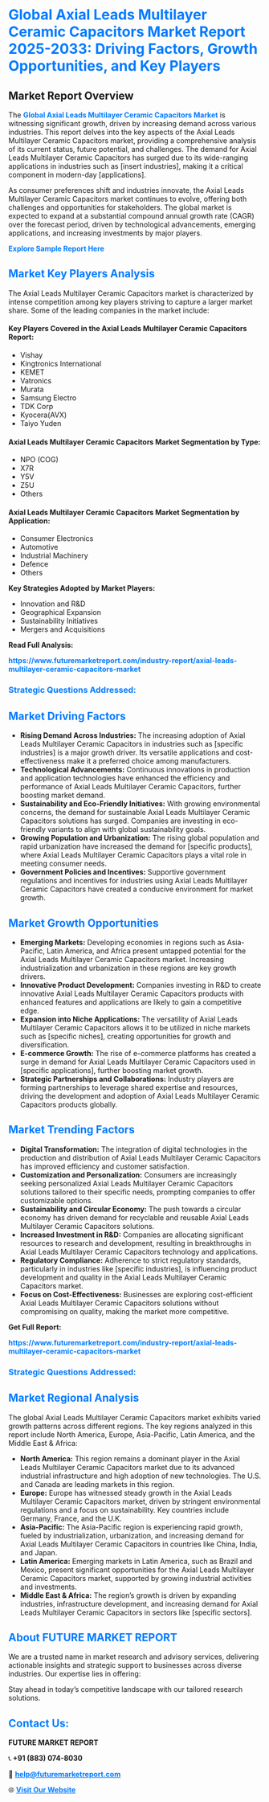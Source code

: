 <h1 style="color: #007BFF;">Global Axial Leads Multilayer Ceramic Capacitors Market Report 2025-2033: Driving Factors, Growth Opportunities, and Key Players</h1>

<section id="overview">
<h2>Market Report Overview</h2>
<p>The <a href="https://www.futuremarketreport.com/industry-report/axial-leads-multilayer-ceramic-capacitors-market" style="color: #007BFF; text-decoration: none;"><strong>Global Axial Leads Multilayer Ceramic Capacitors Market</strong></a> is witnessing significant growth, driven by increasing demand across various industries. This report delves into the key aspects of the Axial Leads Multilayer Ceramic Capacitors market, providing a comprehensive analysis of its current status, future potential, and challenges. The demand for Axial Leads Multilayer Ceramic Capacitors has surged due to its wide-ranging applications in industries such as [insert industries], making it a critical component in modern-day [applications].</p>
<p>As consumer preferences shift and industries innovate, the Axial Leads Multilayer Ceramic Capacitors market continues to evolve, offering both challenges and opportunities for stakeholders. The global market is expected to expand at a substantial compound annual growth rate (CAGR) over the forecast period, driven by technological advancements, emerging applications, and increasing investments by major players.</p>
</section>

<section id="overview">
<p><a href="https://www.futuremarketreport.com/request-sample/reportId=86608" style="color: #007BFF; text-decoration: none;"><strong>Explore Sample Report Here</strong></a></p>
</section>

<section id="key-players">
<h2 style="color: #007BFF;">Market Key Players Analysis</h2>
<p>The Axial Leads Multilayer Ceramic Capacitors market is characterized by intense competition among key players striving to capture a larger market share. Some of the leading companies in the market include:</p>
<h4>Key Players Covered in the Axial Leads Multilayer Ceramic Capacitors Report:</h4>
<ul><li>Vishay</li><li>Kingtronics International</li><li>KEMET</li><li>Vatronics</li><li>Murata</li><li>Samsung Electro</li><li>TDK Corp</li><li>Kyocera(AVX)</li><li>Taiyo Yuden</li></ul>
<h4>Axial Leads Multilayer Ceramic Capacitors Market Segmentation by Type:</h4>
<ul><li>NPO (COG)</li><li>X7R</li><li>Y5V</li><li>Z5U</li><li>Others</li></ul>

<h4>Axial Leads Multilayer Ceramic Capacitors Market Segmentation by Application:</h4>
<ul><li>Consumer Electronics</li><li>Automotive</li><li>Industrial Machinery</li><li>Defence</li><li>Others</li></ul>
<p><strong>Key Strategies Adopted by Market Players:</strong></p>
<ul>
<li>Innovation and R&D</li>
<li>Geographical Expansion</li>
<li>Sustainability Initiatives</li>
<li>Mergers and Acquisitions</li>
</ul>
</section>

<section>
<p><strong>Read Full Analysis: </strong></p><a href="https://www.futuremarketreport.com/industry-report/axial-leads-multilayer-ceramic-capacitors-market" style="color: #007BFF; text-decoration: none;"><strong>https://www.futuremarketreport.com/industry-report/axial-leads-multilayer-ceramic-capacitors-market</strong></a>
<h3 style="color: #007BFF;">Strategic Questions Addressed:</h3>
</section>

<section id="driving-factors">
<h2 style="color: #007BFF;">Market Driving Factors</h2>
<ul>
<li><strong>Rising Demand Across Industries:</strong> The increasing adoption of Axial Leads Multilayer Ceramic Capacitors in industries such as [specific industries] is a major growth driver. Its versatile applications and cost-effectiveness make it a preferred choice among manufacturers.</li>
<li><strong>Technological Advancements:</strong> Continuous innovations in production and application technologies have enhanced the efficiency and performance of Axial Leads Multilayer Ceramic Capacitors, further boosting market demand.</li>
<li><strong>Sustainability and Eco-Friendly Initiatives:</strong> With growing environmental concerns, the demand for sustainable Axial Leads Multilayer Ceramic Capacitors solutions has surged. Companies are investing in eco-friendly variants to align with global sustainability goals.</li>
<li><strong>Growing Population and Urbanization:</strong> The rising global population and rapid urbanization have increased the demand for [specific products], where Axial Leads Multilayer Ceramic Capacitors plays a vital role in meeting consumer needs.</li>
<li><strong>Government Policies and Incentives:</strong> Supportive government regulations and incentives for industries using Axial Leads Multilayer Ceramic Capacitors have created a conducive environment for market growth.</li>
</ul>
</section>

<section id="growth-opportunities">
<h2 style="color: #007BFF;">Market Growth Opportunities</h2>
<ul>
<li><strong>Emerging Markets:</strong> Developing economies in regions such as Asia-Pacific, Latin America, and Africa present untapped potential for the Axial Leads Multilayer Ceramic Capacitors market. Increasing industrialization and urbanization in these regions are key growth drivers.</li>
<li><strong>Innovative Product Development:</strong> Companies investing in R&D to create innovative Axial Leads Multilayer Ceramic Capacitors products with enhanced features and applications are likely to gain a competitive edge.</li>
<li><strong>Expansion into Niche Applications:</strong> The versatility of Axial Leads Multilayer Ceramic Capacitors allows it to be utilized in niche markets such as [specific niches], creating opportunities for growth and diversification.</li>
<li><strong>E-commerce Growth:</strong> The rise of e-commerce platforms has created a surge in demand for Axial Leads Multilayer Ceramic Capacitors used in [specific applications], further boosting market growth.</li>
<li><strong>Strategic Partnerships and Collaborations:</strong> Industry players are forming partnerships to leverage shared expertise and resources, driving the development and adoption of Axial Leads Multilayer Ceramic Capacitors products globally.</li>
</ul>
</section>

<section id="trending-factors">
<h2 style="color: #007BFF;">Market Trending Factors</h2>
<ul>
<li><strong>Digital Transformation:</strong> The integration of digital technologies in the production and distribution of Axial Leads Multilayer Ceramic Capacitors has improved efficiency and customer satisfaction.</li>
<li><strong>Customization and Personalization:</strong> Consumers are increasingly seeking personalized Axial Leads Multilayer Ceramic Capacitors solutions tailored to their specific needs, prompting companies to offer customizable options.</li>
<li><strong>Sustainability and Circular Economy:</strong> The push towards a circular economy has driven demand for recyclable and reusable Axial Leads Multilayer Ceramic Capacitors solutions.</li>
<li><strong>Increased Investment in R&D:</strong> Companies are allocating significant resources to research and development, resulting in breakthroughs in Axial Leads Multilayer Ceramic Capacitors technology and applications.</li>
<li><strong>Regulatory Compliance:</strong> Adherence to strict regulatory standards, particularly in industries like [specific industries], is influencing product development and quality in the Axial Leads Multilayer Ceramic Capacitors market.</li>
<li><strong>Focus on Cost-Effectiveness:</strong> Businesses are exploring cost-efficient Axial Leads Multilayer Ceramic Capacitors solutions without compromising on quality, making the market more competitive.</li>
</ul>
</section>

<section>
<p><strong>Get Full Report: </strong></p><a href="https://www.futuremarketreport.com/industry-report/axial-leads-multilayer-ceramic-capacitors-market" style="color: #007BFF; text-decoration: none;"><strong>https://www.futuremarketreport.com/industry-report/axial-leads-multilayer-ceramic-capacitors-market</strong></a>
<h3 style="color: #007BFF;">Strategic Questions Addressed:</h3>
</section>


<section id="regional-analysis">
<h2 style="color: #007BFF;">Market Regional Analysis</h2>
<p>The global Axial Leads Multilayer Ceramic Capacitors market exhibits varied growth patterns across different regions. The key regions analyzed in this report include North America, Europe, Asia-Pacific, Latin America, and the Middle East & Africa:</p>
<ul>
<li><strong>North America:</strong> This region remains a dominant player in the Axial Leads Multilayer Ceramic Capacitors market due to its advanced industrial infrastructure and high adoption of new technologies. The U.S. and Canada are leading markets in this region.</li>
<li><strong>Europe:</strong> Europe has witnessed steady growth in the Axial Leads Multilayer Ceramic Capacitors market, driven by stringent environmental regulations and a focus on sustainability. Key countries include Germany, France, and the U.K.</li>
<li><strong>Asia-Pacific:</strong> The Asia-Pacific region is experiencing rapid growth, fueled by industrialization, urbanization, and increasing demand for Axial Leads Multilayer Ceramic Capacitors in countries like China, India, and Japan.</li>
<li><strong>Latin America:</strong> Emerging markets in Latin America, such as Brazil and Mexico, present significant opportunities for the Axial Leads Multilayer Ceramic Capacitors market, supported by growing industrial activities and investments.</li>
<li><strong>Middle East & Africa:</strong> The region’s growth is driven by expanding industries, infrastructure development, and increasing demand for Axial Leads Multilayer Ceramic Capacitors in sectors like [specific sectors].</li>
</ul>
</section>

<footer>
<h2 style="color: #007BFF;">About FUTURE MARKET REPORT</h2>
<p>We are a trusted name in market research and advisory services, delivering actionable insights and strategic support to businesses across diverse industries. Our expertise lies in offering:</p>

<p>Stay ahead in today’s competitive landscape with our tailored research solutions.</p>

<h2 style="color: #007BFF;">Contact Us:</h2>
<p><strong>FUTURE MARKET REPORT</strong></p>
<p>📞 <strong>+91 (883) 074-8030</strong></p>
<p>📧 <strong><a href="mailto:help@futuremarketreport.com" style="color: #007BFF;">help@futuremarketreport.com</a></strong></p>
<p>🌐 <strong><a href="https://www.futuremarketreport.com/" style="color: #007BFF;">Visit Our Website</a></strong></p>
</footer>